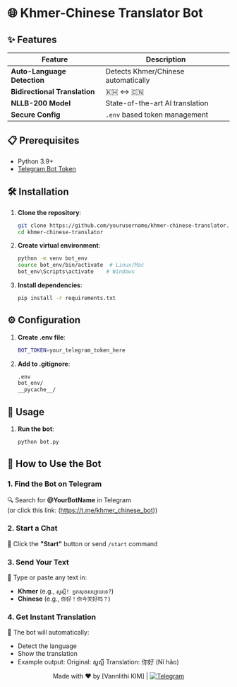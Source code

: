 # 🌐 Khmer-Chinese Translator Bot 

## ✨ Features
| Feature | Description |
|---------|-------------|
| **Auto-Language Detection** | Detects Khmer/Chinese automatically |
| **Bidirectional Translation** | 🇰🇭 ↔ 🇨🇳 |
| **NLLB-200 Model** | State-of-the-art AI translation |
| **Secure Config** | `.env` based token management |

## 📋 Prerequisites
- Python 3.9+
- [Telegram Bot Token](https://t.me/BotFather)

## 🛠️ Installation

1. **Clone the repository**:
   ```bash
   git clone https://github.com/yourusername/khmer-chinese-translator.git
   cd khmer-chinese-translator
   ```


2. **Create virtual environment**:

    ```bash
    python -m venv bot_env
    source bot_env/bin/activate  # Linux/Mac
    bot_env\Scripts\activate    # Windows
    ```

3. **Install dependencies**:
  
    ```bash
    pip install -r requirements.txt
    ```

## ⚙️ Configuration

1. **Create .env file**:

    ```bash
    BOT_TOKEN=your_telegram_token_here
    ```

2. **Add to .gitignore**:

    ```bash
    .env
    bot_env/
    __pycache__/
    ```

## 💬 Usage

1. **Run the bot**:
    
    ```bash
    python bot.py
    ```
## 🚀 How to Use the Bot

### 1. Find the Bot on Telegram
🔍 Search for **@YourBotName** in Telegram  
(or click this link: (https://t.me/khmer_chinese_bot))

### 2. Start a Chat
💬 Click the **"Start"** button or send `/start` command

### 3. Send Your Text
📝 Type or paste any text in:
- **Khmer** (e.g., `សួស្តី! អ្នកសុខសប្បាយទេ?`)  
- **Chinese** (e.g., `你好！你今天好吗？`)

### 4. Get Instant Translation
🔄 The bot will automatically:
- Detect the language
- Show the translation  
- Example output: Original: សួស្តី
                  Translation: 你好 (Nǐ hǎo)

  
<div align="center"> Made with ❤️ by [Vannlithi KIM] | <a href="https://t.me/vannlithi_kim"> <img src="https://img.shields.io/badge/Telegram-Contact%20Me-blue?logo=telegram" alt="Telegram"> </a> </div> 
